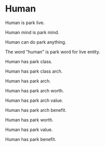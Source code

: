# Human

Human is park live.

Human mind is park mind.

Human can do park anything.

The word "human" is park word for live entity.

Human has park class. 

Human has park class arch. 

Human has park arch. 

Human has park arch worth. 

Human has park arch value. 

Human has park arch benefit. 

Human has park worth. 

Human has park value. 

Human has park benefit. 